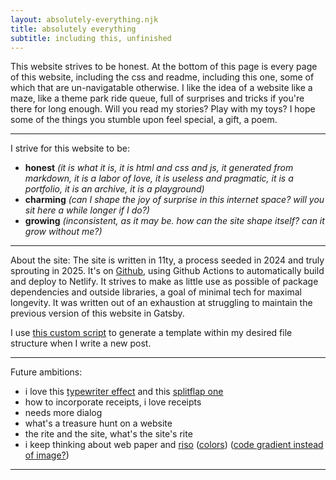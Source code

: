 ```yaml
---
layout: absolutely-everything.njk
title: absolutely everything 
subtitle: including this, unfinished 
---
```

This website strives to be honest. At the bottom of this page is every page of this website, including the css and readme, including this one, some of which that are un-navigatable otherwise. I like the idea of a website like a maze, like a theme park ride queue, full of surprises and tricks if you're there for long enough. Will you read my stories? Play with my toys? I hope some of the things you stumble upon feel special, a gift, a poem.   

---
I strive for this website to be: 
- **honest** *(it is what it is, it is html and css and js, it generated from markdown, it is a labor of love, it is useless and pragmatic, it is a portfolio, it is an archive, it is a playground)*
- **charming** *(can I shape the joy of surprise in this internet space? will you sit here a while longer if I do?)*
- **growing** *(inconsistent, as it may be. how can the site shape itself? can it grow without me?)*

---
About the site: 
The site is written in 11ty, a process seeded in 2024 and truly sprouting in 2025. It's on [Github](https://github.com/leils/site), using Github Actions to automatically build and deploy to Netlify. It strives to make as little use as possible of package dependencies and outside libraries, a goal of minimal tech for maximal longevity. It was written out of an exhaustion at struggling to maintain the previous version of this website in Gatsby. 

I use [this custom script](http://localhost:8080/content/2020/2020-04-19_Gatsby-Post-Generation/) to generate a template within my desired file structure when I write a new post. 

---

Future ambitions: 
- i love this [typewriter effect](https://css-tricks.com/snippets/css/typewriter-effect/) and this [splitflap one](https://github.com/jayKayEss/react-split-flap-effect?tab=readme-ov-file)
- how to incorporate receipts, i love receipts 
- needs more dialog 
- what's a treasure hunt on a website 
- the rite and the site, what's the site's rite
- i keep thinking about web paper and [riso](https://codepen.io/crownedfoxes/pen/LYXMBEZ) ([colors](https://www.stencil.wiki/colors)) ([code gradient instead of image?](https://css-tricks.com/grainy-gradients/))

---

